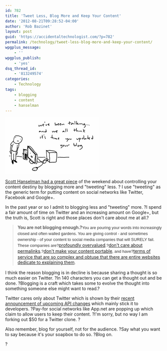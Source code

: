 ```yaml
---
id: 782
title: 'Tweet Less, Blog More and Keep Your Content'
date: '2012-08-21T09:28:52-04:00'
author: 'Rob Bazinet'
layout: post
guid: 'https://accidentaltechnologist.com/?p=782'
permalink: /technology/tweet-less-blog-more-and-keep-your-content/
wpgplus_message:
    - ''
wpgplus_publish:
    - 'yes'
dsq_thread_id:
    - '813249574'
categories:
    - Technology
tags:
    - blogging
    - content
    - hanselman
---
```


![Update your blog](/assets/img/2012/08/update-your-blog.gif "update-your-blog.gif")

[Scott Hanselman had a great piece](https://www.hanselman.com/blog/YourWordsAreWasted.aspx) of the weekend about controlling your content destiny by blogging more and "tweeting" less. ? I use "tweeting" as the generic term for putting content on social networks like Twitter, Facebook and Google+.

In the past year or so I admit to blogging less and "tweeting" more. ?I spend a fair amount of time on Twitter and an increasing amount on Google+, but the truth is, Scott is right and those places don't care about me at all.?

> **You are not blogging enough.?**<span style="color: #333333; font-family: Arial, Helvetica, sans-serif; font-size: 13px; line-height: 19px; text-align: left;">You are pouring your words into increasingly closed and often walled gardens. You are giving control - and sometimes ownership - of your content to social media companies that will SURELY fail. These companies are?</span>[profoundly overvalued](https://www.bloomberg.com/news/2012-05-11/facebook-ipo-overvalued-at-96-billion-in-global-investors-poll.html)<span style="color: #333333; font-family: Arial, Helvetica, sans-serif; font-size: 13px; line-height: 19px; text-align: left;">,?</span>[don't care about permalinks](https://www.hanselman.com/blog/GooglePlusOffersASophiesChoiceToEarlyAdoptersOfGoogleAppsViaAnIncompleteTakeoutMigrationTool.aspx)<span style="color: #333333; font-family: Arial, Helvetica, sans-serif; font-size: 13px; line-height: 19px; text-align: left;">,?</span>[don't make your content portable](https://www.hanselman.com/blog/GooglePlusOffersASophiesChoiceToEarlyAdoptersOfGoogleAppsViaAnIncompleteTakeoutMigrationTool.aspx)<span style="color: #333333; font-family: Arial, Helvetica, sans-serif; font-size: 13px; line-height: 19px; text-align: left;">, and have?</span>[terms of service that are so complex and obtuse that there are entire websites dedicate to explaining them](https://tos-dr.info/)<span style="color: #333333; font-family: Arial, Helvetica, sans-serif; font-size: 13px; line-height: 19px; text-align: left;">.</span>

I think the reason blogging is in decline is because sharing a thought is so much easier on Twitter. ?In 140 characters you can get a thought out and be done. ?Blogging is a craft which takes some to evolve the thought into something someone else might want to read.?

Twitter cares only about Twitter which is shown by their [recent announcement of upcoming API changes](https://dev.twitter.com/blog/changes-coming-to-twitter-api) which mainly stick it to developers. ?Pay-for social networks like App.net are popping up which claim to allow users to keep their content. ?I'm sorry, but no way I am forking out $50 for a Twitter clone. ?

Also remember, blog for yourself, not for the audience. ?Say what you want to say because it's your soapbox to do so. ?Blog on.

?